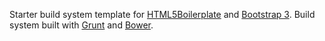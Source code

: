 Starter build system template for [HTML5Boilerplate][1] and [Bootstrap 3][2].  Build system built with [Grunt][3] and [Bower][4].

[1]:http://html5boilerplate.com/
[2]:http://getbootstrap.com/
[3]:http://gruntjs.com/
[4]:http://bower.io/
